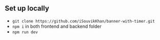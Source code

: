 ## Set up locally

- `git clone https://github.com/iSouvikKhan/banner-with-timer.git`
- `npm i` in both frontend and backend folder
- `npm run dev`
